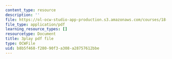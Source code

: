 ```yaml
---
content_type: resource
description: ''
file: https://ol-ocw-studio-app-production.s3.amazonaws.com/courses/18-065-matrix-methods-in-data-analysis-signal-processing-and-machine-learning-spring-2018/b8b5f468f28090f3a308a28757612bbe_YiqIkSHSmyc.pdf
file_type: application/pdf
learning_resource_types: []
resourcetype: Document
title: 3play pdf file
type: OCWFile
uid: b8b5f468-f280-90f3-a308-a28757612bbe
---
```

